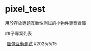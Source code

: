 # pixel_test

用於存放專題互動性測試的小物件專案倉庫


##子專案列表

-[圖像互動測試](./pixel_test/blob/main/imag_test/) #2025/5/15
